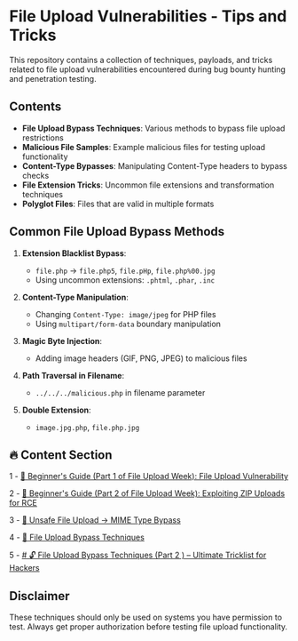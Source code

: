 # File Upload Vulnerabilities - Tips and Tricks

This repository contains a collection of techniques, payloads, and tricks related to file upload vulnerabilities encountered during bug bounty hunting and penetration testing.

## Contents

- **File Upload Bypass Techniques**: Various methods to bypass file upload restrictions
- **Malicious File Samples**: Example malicious files for testing upload functionality
- **Content-Type Bypasses**: Manipulating Content-Type headers to bypass checks
- **File Extension Tricks**: Uncommon file extensions and transformation techniques
- **Polyglot Files**: Files that are valid in multiple formats

## Common File Upload Bypass Methods

1. **Extension Blacklist Bypass**:
   - `file.php` → `file.php5`, `file.pHp`, `file.php%00.jpg`
   - Using uncommon extensions: `.phtml`, `.phar`, `.inc`

2. **Content-Type Manipulation**:
   - Changing `Content-Type: image/jpeg` for PHP files
   - Using `multipart/form-data` boundary manipulation

3. **Magic Byte Injection**:
   - Adding image headers (GIF, PNG, JPEG) to malicious files

4. **Path Traversal in Filename**:
   - `../../../malicious.php` in filename parameter

5. **Double Extension**:
   - `image.jpg.php`, `file.php.jpg`

## 🔥 Content Section
1 - [📂 Beginner's Guide (Part 1 of File Upload Week): File Upload Vulnerability](https://github.com/cybersecplayground/bugbounty-Tips-and-Tricks/blob/main/File%20upload/file_upload_basics.md)

2 - [🚩 Beginner's Guide (Part 2 of File Upload Week): Exploiting ZIP Uploads for RCE](https://github.com/cybersecplayground/bugbounty-Tips-and-Tricks/blob/main/File%20upload/file_upload_basics-2.md)

3 - [🧠 Unsafe File Upload → MIME Type Bypass](https://github.com/cybersecplayground/bugbounty-Tips-and-Tricks/blob/main/File%20upload/unsafe-file-upload.md)

4 - [🔐 File Upload Bypass Techniques](https://github.com/cybersecplayground/bugbounty-Tips-and-Tricks/blob/main/File%20upload/file_upload_basics-3.md)

5 - [# 🔓 File Upload Bypass Techniques (Part 2 )  – Ultimate Tricklist for Hackers](https://github.com/cybersecplayground/bugbounty-Tips-and-Tricks/blob/main/File%20upload/file_upload_basics-4.md)
## Disclaimer

These techniques should only be used on systems you have permission to test. Always get proper authorization before testing file upload functionality.
